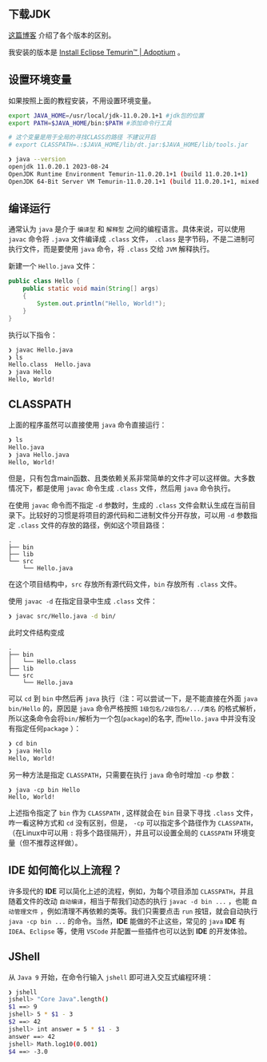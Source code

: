 ## 下载JDK
[这篇博客](https://www.cnblogs.com/imzhizi/p/macos-jdk-installation-homebrew.html) 介绍了各个版本的区别。

我安装的版本是 [Install Eclipse Temurin™ | Adoptium](https://adoptium.net/zh-CN/installation/) 。

## 设置环境变量
如果按照上面的教程安装，不用设置环境变量。

```bash
export JAVA_HOME=/usr/local/jdk-11.0.20.1+1 #jdk包的位置
export PATH=$JAVA_HOME/bin:$PATH #添加命令行工具

# 这个变量是用于全局的寻找CLASS的路径 不建议开启
# export CLASSPATH=.:$JAVA_HOME/lib/dt.jar:$JAVA_HOME/lib/tools.jar
```

```bash
❯ java --version
openjdk 11.0.20.1 2023-08-24
OpenJDK Runtime Environment Temurin-11.0.20.1+1 (build 11.0.20.1+1)
OpenJDK 64-Bit Server VM Temurin-11.0.20.1+1 (build 11.0.20.1+1, mixed mode)
```

## 编译运行

通常认为 `java` 是介于 `编译型` 和 `解释型` 之间的编程语言。具体来说，可以使用 `javac` 命令将 `.java` 文件编译成 `.class` 文件， `.class` 是字节码，不是二进制可执行文件，而是要使用 `java` 命令，将 `.class` 交给 `JVM` 解释执行。

新建一个 `Hello.java` 文件：

```java
public class Hello {
    public static void main(String[] args) 
    {
        System.out.println("Hello, World!");
    }
}
```

执行以下指令：

```bash
❯ javac Hello.java
❯ ls
Hello.class  Hello.java
❯ java Hello      
Hello, World!
```

## CLASSPATH

上面的程序虽然可以直接使用 `java` 命令直接运行：

```bash
❯ ls
Hello.java
❯ java Hello.java                   
Hello, World!
```

但是，只有包含main函数、且类依赖关系非常简单的文件才可以这样做。大多数情况下，都是使用 `javac` 命令生成 `.class` 文件，然后用 `java` 命令执行。

在使用 `javac` 命令而不指定 `-d` 参数时，生成的 `.class` 文件会默认生成在当前目录下。比较好的习惯是将项目的源代码和二进制文件分开存放，可以用 `-d` 参数指定 `.class` 文件的存放的路径，例如这个项目路径：

```
.
├── bin
├── lib
└── src
    └── Hello.java
```

在这个项目结构中，`src` 存放所有源代码文件，`bin` 存放所有 `.class` 文件。

使用 `javac -d` 在指定目录中生成 `.class` 文件：

```bash
❯ javac src/Hello.java -d bin/ 
```

 此时文件结构变成

```
.
├── bin
│   └── Hello.class
├── lib
└── src
    └── Hello.java
```

可以 `cd` 到 `bin` 中然后再 `java` 执行（注：可以尝试一下，是不能直接在外面 `java bin/Hello` 的，原因是 `java` 命令严格按照 `1级包名/2级包名/.../类名` 的格式解析，所以这条命令会将`bin/`解析为一个包(`package`)的名字, 而`Hello.java` 中并没有没有指定任何`package` ）：

```bash
❯ cd bin
❯ java Hello
Hello, World!
```

另一种方法是指定 `CLASSPATH`，只需要在执行 `java` 命令时增加 `-cp` 参数：

```ba
❯ java -cp bin Hello  
Hello, World!
```

上述指令指定了 `bin` 作为 `CLASSPATH` ,   这样就会在 `bin` 目录下寻找 `.class` 文件，咋一看这种方式和 `cd` 没有区别，但是， `-cp` 可以指定多个路径作为 `CLASSPATH`，（在Linux中可以用 `:` 将多个路径隔开），并且可以设置全局的 `CLASSPATH` 环境变量（但不推荐这样做）。

## **IDE** 如何简化以上流程？

许多现代的 **IDE** 可以简化上述的流程，例如，为每个项目添加 `CLASSPATH`，并且随着文件的改动 `自动编译`，相当于帮我们动态的执行 `javac -d bin ...` ，也能 `自动管理文件` ，例如清理不再依赖的类等。我们只需要点击 `run` 按钮，就会自动执行 `java -cp bin ...` 的命令。当然，**IDE** 能做的不止这些，常见的 `java` **IDE** 有 `IDEA`、`Eclipse` 等，使用 `VSCode` 并配置一些插件也可以达到 **IDE** 的开发体验。

## JShell

从 `Java 9` 开始，在命令行输入 `jshell` 即可进入交互式编程环境：

```bash
❯ jshell
jshell> "Core Java".length()
$1 ==> 9
jshell> 5 * $1 - 3
$2 ==> 42
jshell> int answer = 5 * $1 - 3
answer ==> 42
jshell> Math.log10(0.001)
$4 ==> -3.0
```
